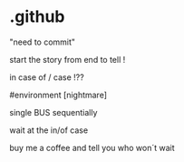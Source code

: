 # .github

"need to commit"   


start the story from end to tell !

in case of / case !?? 

#environment [nightmare] 


single BUS  sequentially   


wait at the in/of case


buy me a coffee and tell you who won´t wait 


